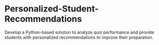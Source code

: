 # Personalized-Student-Recommendations
Develop a Python-based solution to analyze quiz performance and provide students with personalized recommendations to improve their preparation.
